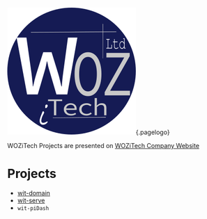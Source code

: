 ![Wiki Official Blue Circle](/uploads/corporate/wiki-official-blue-circle.png "Wiki Official Blue Circle"){.pagelogo}
<!-- TITLE: Projects -->

WOZiTech Projects are presented on [WOZiTech Company Website](http://www.wozitech-ltd.co.uk/projects.html)
# Projects
* [wit-domain](/projects/wit-domain)
* [wit-serve](/projects/wit-serve)
* `wit-piDash`